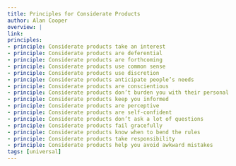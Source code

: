 ```yaml
---
title: Principles for Considerate Products
author: Alan Cooper
overview: |
link:
principles:
- principle: Considerate products take an interest
- principle: Considerate products are deferential
- principle: Considerate products are forthcoming
- principle: Considerate products use common sense
- principle: Considerate products use discretion
- principle: Considerate products anticipate people’s needs
- principle: Considerate products are conscientious
- principle: Considerate products don’t burden you with their personal problems
- principle: Considerate products keep you informed
- principle: Considerate products are perceptive
- principle: Considerate products are self-confident
- principle: Considerate products don’t ask a lot of questions
- principle: Considerate products fail gracefully
- principle: Considerate products know when to bend the rules
- principle: Considerate products take responsibility
- principle: Considerate products help you avoid awkward mistakes
tags: [universal]
---
```

